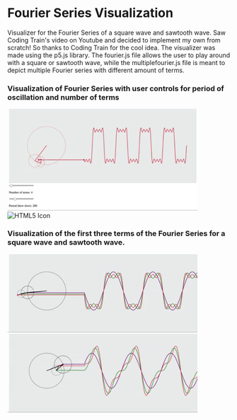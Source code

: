 # Fourier Series Visualization

Visualizer for the Fourier Series of a square wave and sawtooth wave. Saw Coding Train's video on Youtube and decided to implement my own from scratch! So thanks to Coding Train for the cool idea. The visualizer was made using the p5.js library. The fourier.js file allows the user to play around with a square or sawtooth wave, while the multiplefourier.js file is meant to depict multiple Fourier series with different amount of terms.

### Visualization of Fourier Series with user controls for period of oscillation and number of terms

<img src="gifs/regular.gif" alt="HTML5 Icon" width="430"  style="display:inline-block"><img src="gifs/change.gif" alt="HTML5 Icon" width="430"  style="display:inline-block">


### Visualization of the first three terms of the Fourier Series for a square wave and sawtooth wave.

<img src="gifs/multiplesquare.gif" alt="HTML5 Icon" width="430"  style="display:inline-block"><img src="gifs/multiple_sawtooth.gif" alt="HTML5 Icon" width="430"  style="display:inline-block">

